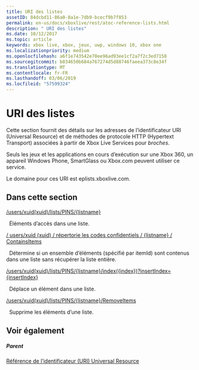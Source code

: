 ```yaml
---
title: URI des listes
assetID: 84dcbd11-86a0-8a1e-7db9-bcecf9b7f853
permalink: en-us/docs/xboxlive/rest/atoc-reference-lists.html
description: " URI des listes"
ms.date: 10/12/2017
ms.topic: article
keywords: xbox live, xbox, jeux, uwp, windows 10, xbox one
ms.localizationpriority: medium
ms.openlocfilehash: a6f1e743542e70ee96ad93ee1cf2a7f2c3ed7158
ms.sourcegitcommit: b034650b684a767274d5d88746faeea373c8e34f
ms.translationtype: MT
ms.contentlocale: fr-FR
ms.lasthandoff: 03/06/2019
ms.locfileid: "57599324"
---
```

# <a name="lists-uris"></a>URI des listes
 
Cette section fournit des détails sur les adresses de l’identificateur URI (Universal Resource) et de méthodes de protocole HTTP (Hypertext Transport) associées à partir de Xbox Live Services pour *broches*.
 
Seuls les jeux et les applications en cours d’exécution sur une Xbox 360, un appareil Windows Phone, SmartGlass ou Xbox.com peuvent utiliser ce service.
 
Le domaine pour ces URI est eplists.xboxlive.com.
 
<a id="ID4EPB"></a>

 
## <a name="in-this-section"></a>Dans cette section

[/users/xuid(xuid)/lists/PINS/{listname}](uri-usersxuidlistspinslistname.md)

&nbsp;&nbsp;Éléments d’accès dans une liste.

[/ users/xuid (xuid) / répertorie les codes confidentiels / {listname} / ContainsItems](uri-usersxuidlistspinslistnamecontainsitems.md)

&nbsp;&nbsp;Détermine si un ensemble d’éléments (spécifié par itemId) sont contenus dans une liste sans récupérer la liste entière.

[/users/xuid(xuid)/lists/PINS/{listname}/index({index})?insertIndex={insertIndex}](uri-usersxuidlistspinslistnameindex.md)

&nbsp;&nbsp;Déplace un élément dans une liste.

[/users/xuid(xuid)/lists/PINS/{listname}/RemoveItems](uri-usersxuidlistspinslistnameremoveitems.md)

&nbsp;&nbsp;Supprime les éléments d’une liste.
 
<a id="ID4E5B"></a>

 
## <a name="see-also"></a>Voir également
 
<a id="ID4EAC"></a>

 
##### <a name="parent"></a>Parent 

[Référence de l’identificateur (URI) Universal Resource](../atoc-xboxlivews-reference-uris.md)

   